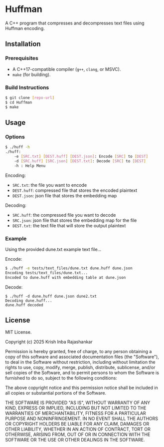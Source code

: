 # Huffman
A C++ program that compresses and decompresses text files using Huffman encoding.

## Installation
### Prerequisites  
- A C++17-compatible compiler (`g++`, `clang`, or MSVC).  
- `make` (for building).  

### Build Instructions  
```sh
$ git clone [repo-url]  
$ cd Huffman  
$ make  
```

## Usage
### Options
```sh
$ ./huff -h
./huff:
	-e [SRC.txt] [DEST.huff] [DEST.json]: Encode [SRC] to [DEST]
	-d [SRC.huff] [SRC.json] [DEST.txt]: Decode [SRC] to [DEST]
	-h : Help Menu
```

Encoding: 
- `SRC.txt`: the file you want to encode
- `DEST.huff`: compressed file that stores the encoded plaintext
- `DEST.json`: json file that stores the embedding map

Decoding:
- `SRC.huff`: the compressed file you want to decode
- `SRC.json`: json file that stores the embedding map for the file
- `DEST.txt`: the text file that will store the output plaintext

### Example
Using the provided dune.txt example text file...

Encode:
```sh
$ ./huff -e tests/text_files/dune.txt dune.huff dune.json
Encoding tests/text_files/dune.txt...
Encoded to dune.huff with embedding table at dune.json
```

Decode:
```
$ ./huff -d dune.huff dune.json dune2.txt
Decoding dune.huff...
dune.huff decoded
```

## License
MIT License.

Copyright (c) 2025 Krish Inba Rajashankar

Permission is hereby granted, free of charge, to any person obtaining a copy of this software and associated documentation files (the "Software"), to deal in the Software without restriction, including without limitation the rights to use, copy, modify, merge, publish, distribute, sublicense, and/or sell copies of the Software, and to permit persons to whom the Software is furnished to do so, subject to the following conditions:

The above copyright notice and this permission notice shall be included in all copies or substantial portions of the Software.

THE SOFTWARE IS PROVIDED "AS IS", WITHOUT WARRANTY OF ANY KIND, EXPRESS OR IMPLIED, INCLUDING BUT NOT LIMITED TO THE WARRANTIES OF MERCHANTABILITY, FITNESS FOR A PARTICULAR PURPOSE AND NONINFRINGEMENT. IN NO EVENT SHALL THE AUTHORS OR COPYRIGHT HOLDERS BE LIABLE FOR ANY CLAIM, DAMAGES OR OTHER LIABILITY, WHETHER IN AN ACTION OF CONTRACT, TORT OR OTHERWISE, ARISING FROM, OUT OF OR IN CONNECTION WITH THE SOFTWARE OR THE USE OR OTHER DEALINGS IN THE SOFTWARE.